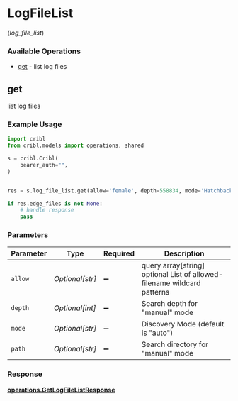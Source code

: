 # LogFileList
(*log_file_list*)

### Available Operations

* [get](#get) - list log files

## get

list log files

### Example Usage

```python
import cribl
from cribl.models import operations, shared

s = cribl.Cribl(
    bearer_auth="",
)


res = s.log_file_list.get(allow='female', depth=558834, mode='Hatchback', path='Kia')

if res.edge_files is not None:
    # handle response
    pass
```

### Parameters

| Parameter                                                               | Type                                                                    | Required                                                                | Description                                                             |
| ----------------------------------------------------------------------- | ----------------------------------------------------------------------- | ----------------------------------------------------------------------- | ----------------------------------------------------------------------- |
| `allow`                                                                 | *Optional[str]*                                                         | :heavy_minus_sign:                                                      | query array[string] optional List of allowed-filename wildcard patterns |
| `depth`                                                                 | *Optional[int]*                                                         | :heavy_minus_sign:                                                      | Search depth for "manual" mode                                          |
| `mode`                                                                  | *Optional[str]*                                                         | :heavy_minus_sign:                                                      | Discovery Mode (default is "auto")                                      |
| `path`                                                                  | *Optional[str]*                                                         | :heavy_minus_sign:                                                      | Search directory for "manual" mode                                      |


### Response

**[operations.GetLogFileListResponse](../../models/operations/getlogfilelistresponse.md)**

